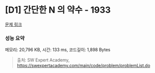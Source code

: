 # [D1] 간단한 N 의 약수 - 1933 

[문제 링크](https://swexpertacademy.com/main/code/problem/problemDetail.do?contestProbId=AV5PhcWaAKIDFAUq) 

### 성능 요약

메모리: 20,796 KB, 시간: 133 ms, 코드길이: 1,898 Bytes



> 출처: SW Expert Academy, https://swexpertacademy.com/main/code/problem/problemList.do